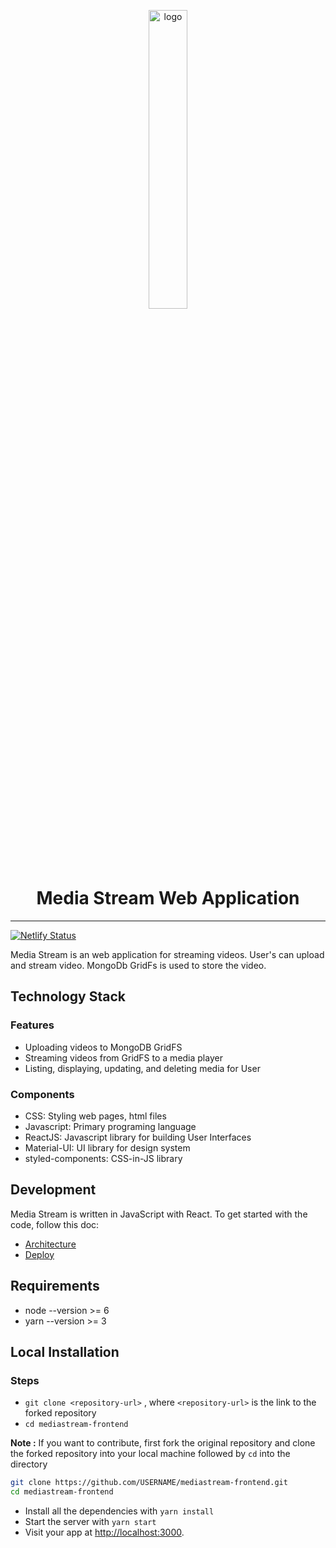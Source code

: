 <p align="center">
  <img src="https://res.cloudinary.com/dphrdrgmd/image/upload/v1606369843/Media_Stream_1_m4oswa_qabrsp.png" alt="logo" width="35%" />
</p>
<h1 align="center">Media Stream Web Application</h1>

---

[![Netlify Status](https://api.netlify.com/api/v1/badges/57adf506-2a57-4336-a927-0916c27a0b00/deploy-status)](https://app.netlify.com/sites/streammedia/deploys)

Media Stream is an web application for streaming videos. User's can upload and stream video. MongoDb GridFs is used to store the video.

## Technology Stack

### Features

- Uploading videos to MongoDB GridFS
- Streaming videos from GridFS to a media player
- Listing, displaying, updating, and deleting media for User

### Components

- CSS: Styling web pages, html files
- Javascript: Primary programing language
- ReactJS: Javascript library for building User Interfaces
- Material-UI: UI library for design system
- styled-components: CSS-in-JS library

## Development

Media Stream is written in JavaScript with React. To get started with the code, follow this doc:

- [Architecture](https://github.com/tarunyadav1/mediastream-frontend/blob/master/docs/ARCHITECTURE.md)
- [Deploy](https://github.com/tarunyadav1/mediastream-frontend/blob/master/docs/DEPLOY.md)

## Requirements

- node --version >= 6
- yarn --version >= 3

## Local Installation

### Steps

- `git clone <repository-url>` , where `<repository-url>` is the link to the forked repository
- `cd mediastream-frontend`

**Note :** If you want to contribute, first fork the original repository and clone the forked repository into your local machine followed by `cd` into the directory

```sh
git clone https://github.com/USERNAME/mediastream-frontend.git
cd mediastream-frontend
```

- Install all the dependencies with `yarn install`
- Start the server with `yarn start`
- Visit your app at [http://localhost:3000](http://localhost:3000).
